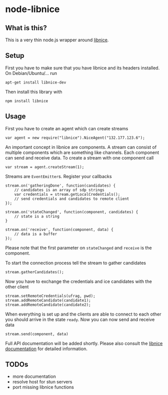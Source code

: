 # node-libnice

## What is this?

This is a very thin node.js wrapper around
[libnice](http://nice.freedesktop.org/).

## Setup

First you have to make sure that you have libnice and its headers installed. On
Debian/Ubuntu/... run

	apt-get install libnice-dev

Then install this library with

	npm install libnice

## Usage

First you have to create an agent which can create streams

	var agent = new require("libnice").NiceAgent("132.177.123.6");

An important concept in libnice are components. A stream can consist of
multiple components which are something like channels. Each component can send
and receive data. To create a stream with one component call

	var stream = agent.createStream(1);

Streams are `EventEmitter`s. Register your callbacks

	stream.on('gatheringDone', function(candidates) {
	    // candidates is an array of sdp strings
	    var credentials = stream.getLocalCredentials();
	    // send credentials and candidates to remote client
	});

	stream.on('stateChanged', function(component, candidates) {
		// state is a string
	}

	stream.on('receive', function(component, data) {
	    // data is a buffer
	});

Please note that the first parameter on `stateChanged` and `receive` is the
component.

To start the connection process tell the stream to gather candidates

	stream.gatherCandidates();

Now you have to exchange the credentials and ice candidates with the other
client

	stream.setRemoteCredentials(ufrag, pwd);
	stream.addRemoteCandidate(candidate1);
	stream.addRemoteCandidate(candidate2);

When everything is set up and the clients are able to connect to each other you
should arrive in the state `ready`. Now you can now send and receive data

	stream.send(component, data)

Full API documentation will be added shortly. Please also consult the [libnice
documentation](http://nice.freedesktop.org/libnice/index.html) for detailed
information.

## TODOs

* more documentation
* resolve host for stun servers
* port missing libnice functions

